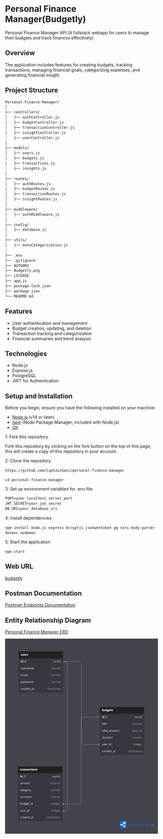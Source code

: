 # Personal Finance Manager(Budgetly)

Personal Finance Manager API (A fullstack webapp for users to manage their budgets and track finances effectively)

## Overview

The application includes features for creating budgets, tracking transactions, managing financial goals, categorizing expenses, and generating financial insight

## Project Structure

```md
Personal-Finance-Manager/
│
├── controllers/
│   ├── authController.js
│   ├── budgetController.js
│   ├── transactionController.js
│   ├── insightController.js
|   ├── userController.js
│
├── models/
│   ├── users.js
│   ├── budgets.js
│   ├── transactions.js
|   ├── insights.js
│
├── routes/
│   ├── authRoutes.js
│   ├── budgetRoutes.js
│   ├── transactionRoutes.js
│   ├── insightRoutes.js
│
├── middleware/
│   ├── authMiddleware.js
│
├── config/
│   ├── database.js
│
├── utils/
│   ├── autoCategorization.js
|
├── .env
├── .gitignore
├── AUTHORS
├── Budgetly.png
├── LICENSE
├── app.js
├── package-lock.json
├── package.json
└── README.md
```

## Features

- User authentication and management
- Budget creation, updating, and deletion
- Transaction tracking and categorization
- Financial summaries and trend analysis

## Technologies

- Node.js
- Express.js
- PostgreSQL
- JWT for Authentication

## Setup and Installation

Before you begin, ensure you have the following installed on your machine:

- [Node.js](https://nodejs.org/) (v14 or later)
- [npm](https://www.npmjs.com/) (Node Package Manager, included with Node.js)
- [Git](https://git-scm.com/)

1: Fork this repository.

Fork this repository by clicking on the fork button on the top of this page, this will create a copy of this repository in your account.

2: Clone the repository.

`https://github.com/CaptainSani/personal-finance-manager`

`cd personal-finance-manager`

3: Set up environment variables for .env file.

```md
PORT=your_localhost_server_port
JWT_SECRET=your_jwt_secret
DB_URI=your_database_uri
```

4: Install dependencies

`npm install node.js express bcryptjs jsonwentoken pg cors body-parser dotenv nodemon`

5: Start the application

`npm start`

## Web URL

[budgetly](https://budgetly-psi.vercel.app/)

## Postman Documentation

[Postman Endpoints Documentation](https://documenter.getpostman.com/view/38698911/2sAYJ1mi48)

## Entity Relationship Diagram

[Personal Finance Manager ERD](https://dbdiagram.io/d/Budgetly-Personal-Finance-Manager-676f2b225406798ef7caaf45)

![Personal Finance Manager ERD](https://github.com/CaptainSani/personal-finance-manager/blob/main/Budgetly.png?raw=true)
